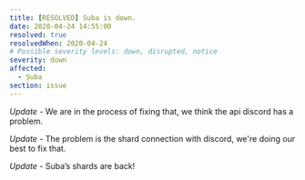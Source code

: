```yaml
---
title: [RESOLVED] Suba is down.
date: 2020-04-24 14:55:00
resolved: true
resolvedWhen: 2020-04-24 
# Possible severity levels: down, disrupted, notice
severity: down
affected:
  - Suba
section: issue
---
```


*Update* - We are in the process of fixing that, we think the api discord has a problem.

*Update* - The problem is the shard connection with discord, we're doing our best to fix that.

*Update* - Suba’s shards are back!
